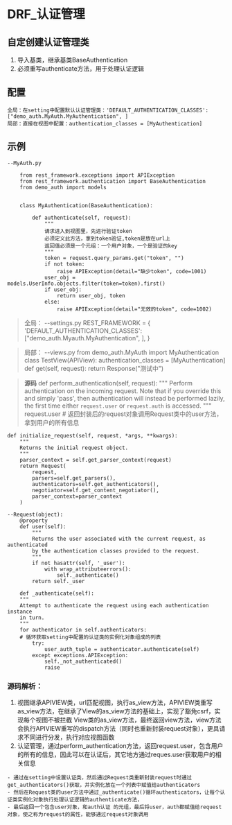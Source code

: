 # DRF_认证管理
## 自定创建认证管理类
1. 导入基类，继承基类BaseAuthentication
2. 必须重写authenticate方法，用于处理认证逻辑

## 配置
    全局：在setting中配置默认认证管理类：'DEFAULT_AUTHENTICATION_CLASSES': ["demo_auth.MyAuth.MyAuthentication", ]
    局部：直接在视图中配置：authentication_classes = [MyAuthentication]

## 示例
```
--MyAuth.py

    from rest_framework.exceptions import APIException
    from rest_framework.authentication import BaseAuthentication
    from demo_auth import models


    class MyAuthentication(BaseAuthentication):

        def authenticate(self, request):
            """
            请求进入到视图里，先进行验证token
            必须定义此方法，拿到token验证,token是放在url上
            返回值必须是一个元组：一个用户对象，一个是验证的key
            """
            token = request.query_params.get("token", "")
            if not token:
                raise APIException(detail="缺少token", code=1001)
            user_obj = models.UserInfo.objects.filter(token=token).first()
            if user_obj:
                return user_obj, token
            else:
                raise APIException(detail="无效的token", code=1002)
```

>全局：
    --settings.py
        REST_FRAMEWORK = {
            'DEFAULT_AUTHENTICATION_CLASSES': ["demo_auth.Myauth.MyAuthentication", ],
        }

>局部：
    --views.py
        from demo_auth.MyAuth import MyAuthentication
        class TestView(APIView):
            authentication_classes = [MyAuthentication]
            def get(self, request):
                return Response("测试中")

>**源码**
    def perform_authentication(self, request):
        """
        Perform authentication on the incoming request.
        Note that if you override this and simply 'pass', then authentication
        will instead be performed lazily, the first time either
        `request.user` or `request.auth` is accessed.
        """
        request.user  # 返回封装后的request对象调用Request类中的user方法，拿到用户的所有信息

    def initialize_request(self, request, *args, **kwargs):
        """
        Returns the initial request object.
        """
        parser_context = self.get_parser_context(request)
        return Request(
            request,
            parsers=self.get_parsers(),
            authenticators=self.get_authenticators(),
            negotiator=self.get_content_negotiator(),
            parser_context=parser_context
        )

    --Request(object):
        @property
        def user(self):
            """
            Returns the user associated with the current request, as authenticated
            by the authentication classes provided to the request.
            """
            if not hasattr(self, '_user'):
                with wrap_attributeerrors():
                    self._authenticate()
            return self._user

        def _authenticate(self):
        """
        Attempt to authenticate the request using each authentication instance
        in turn.
        """
        for authenticator in self.authenticators:
        # 循环获取setting中配置的认证类的实例化对象组成的列表
            try:
                user_auth_tuple = authenticator.authenticate(self)
            except exceptions.APIException:
                self._not_authenticated()
                raise

### 源码解析：
1. 视图继承APIVIEW类，url匹配视图，执行as_view方法，APIVIEW类重写as_view方法，在继承了View的as_view方法的基础上，实现了豁免csrf，实现每个视图不被拦截
View类的as_view方法，最终返回view方法，view方法会执行APIVIEW重写的dispatch方法（同时也重新封装request对象），更具请求不同进行分发，执行对应视图函数
2. 认证管理，通过perform_authentication方法，返回request.user，包含用户的所有的信息，因此可以在认证后，其它地方通过reques.user获取用户的相关信息

>
    - 通过在setting中设置认证类，然后通过Request类重新封装request时通过get_authenticators()获取，并实例化放在一个列表中赋值给authenticators
    - 然后在Request类的user方法中通过_authenticate()循环authenticators，让每个认证类实例化对象执行处理认证逻辑的authenticate方法，
    - 最后返回一个包含user对象，和auth认证 的元组，最后将user，auth都赋值给request对象，使之称为request的属性，能够通过request对象调用